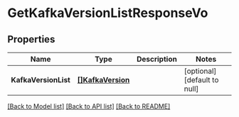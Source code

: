 # GetKafkaVersionListResponseVo

## Properties
Name | Type | Description | Notes
------------ | ------------- | ------------- | -------------
**KafkaVersionList** | [**[]KafkaVersion**](KafkaVersion.md) |  | [optional] [default to null]

[[Back to Model list]](../README.md#documentation-for-models) [[Back to API list]](../README.md#documentation-for-api-endpoints) [[Back to README]](../README.md)


